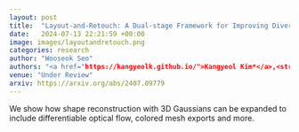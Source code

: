 ```yaml
---
layout: post
title:  "Layout-and-Retouch: A Dual-stage Framework for Improving Diversity in Personalized Image Generation"
date:   2024-07-13 22:21:59 +00:00
image: images/layoutandretouch.png
categories: research
author: "Wooseok Seo"
authors: "<a href="https://kangyeolk.github.io/">Kangyeol Kim*</a>,<strong> Wooseok Seo* </strong>, Sehyun Nam, Bodam Kim, Suhyeon Jeong, Wonwoo Cho, Jaegul Choo†, Youngjae Yu†"
venue: "Under Review"
arxiv: https://arxiv.org/abs/2407.09779
---
```

We show how shape reconstruction with 3D Gaussians can be expanded to include differentiable optical flow, colored mesh exports and more.